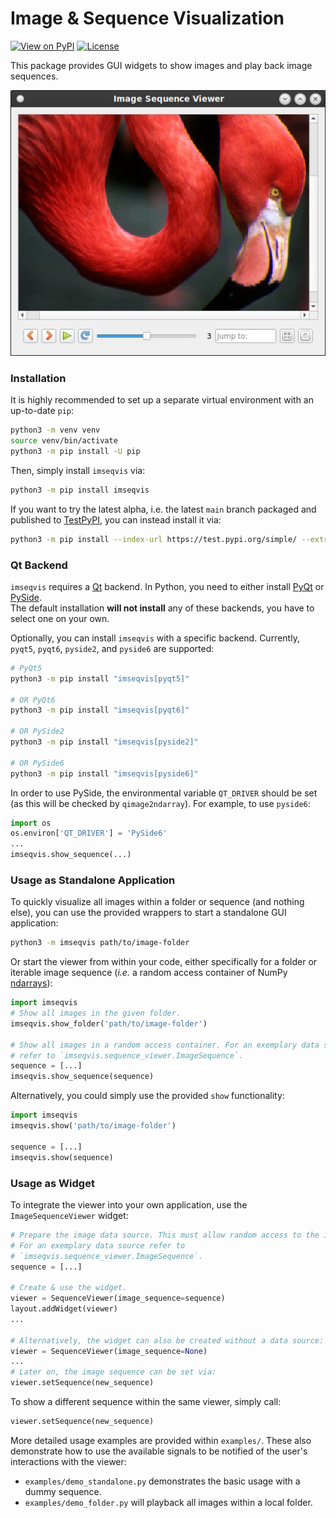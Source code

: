 # Image & Sequence Visualization
[![View on PyPI](https://img.shields.io/pypi/v/imseqvis.svg)](https://pypi.org/project/imseqvis)
[![License](https://img.shields.io/badge/license-MIT-blue.svg)](https://github.com/snototter/imseqvis/blob/main/LICENSE?raw=true)

This package provides GUI widgets to show images and play back image sequences.

![Screenshot Sequence Viewer](https://github.com/snototter/imseqvis/blob/main/examples/screenshot.jpg?raw=true "SequenceViewer widget")

### Installation
It is highly recommended to set up a separate virtual environment with an up-to-date `pip`:
```bash
python3 -m venv venv
source venv/bin/activate
python3 -m pip install -U pip
```

Then, simply install `imseqvis` via:
```bash
python3 -m pip install imseqvis
```

If you want to try the latest alpha, i.e. the latest `main` branch packaged and
published to [TestPyPI](https://test.pypi.org/), you can instead install it via:
```bash
python3 -m pip install --index-url https://test.pypi.org/simple/ --extra-index-url https://pypi.org/simple "imseqvis[pyside2]"
```

### Qt Backend
`imseqvis` requires a [Qt](https://www.qt.io/) backend. In Python, you need to
either install [PyQt](https://www.riverbankcomputing.com/software/pyqt/download)
or [PySide](https://doc.qt.io/qtforpython-6/).  
The default installation **will not install** any of these backends, you have
to select one on your own.

Optionally, you can install `imseqvis` with a specific backend. Currently,
`pyqt5`, `pyqt6`, `pyside2`, and `pyside6` are supported:
```bash
# PyQt5
python3 -m pip install "imseqvis[pyqt5]"

# OR PyQt6
python3 -m pip install "imseqvis[pyqt6]"

# OR PySide2
python3 -m pip install "imseqvis[pyside2]"

# OR PySide6
python3 -m pip install "imseqvis[pyside6]"
```

In order to use PySide, the environmental variable `QT_DRIVER` should be set (as
this will be checked by `qimage2ndarray`). For example, to use `pyside6`:
```python
import os
os.environ['QT_DRIVER'] = 'PySide6'
...
imseqvis.show_sequence(...)
```

### Usage as Standalone Application
To quickly visualize all images within a folder or sequence (and nothing else),
you can use the provided wrappers to start a standalone GUI application:
```bash
python3 -m imseqvis path/to/image-folder
```

Or start the viewer from within your code, either specifically for a folder
or iterable image sequence (*i.e.* a random access container of NumPy [ndarrays](https://numpy.org/doc/stable/reference/generated/numpy.ndarray.html)):
```python
import imseqvis
# Show all images in the given folder.
imseqvis.show_folder('path/to/image-folder')

# Show all images in a random access container. For an exemplary data source
# refer to `imseqvis.sequence_viewer.ImageSequence`.
sequence = [...]
imseqvis.show_sequence(sequence)
```

Alternatively, you could simply use the provided `show` functionality:
```python
import imseqvis
imseqvis.show('path/to/image-folder')

sequence = [...]
imseqvis.show(sequence)
```

### Usage as Widget
To integrate the viewer into your own application, use the `ImageSequenceViewer`
widget:
```python
# Prepare the image data source. This must allow random access to the images.
# For an exemplary data source refer to
# `imseqvis.sequence_viewer.ImageSequence`.
sequence = [...]

# Create & use the widget.
viewer = SequenceViewer(image_sequence=sequence)
layout.addWidget(viewer)
...

# Alternatively, the widget can also be created without a data source:
viewer = SequenceViewer(image_sequence=None)
...
# Later on, the image sequence can be set via:
viewer.setSequence(new_sequence)
```

To show a different sequence within the same viewer, simply call:
```python
viewer.setSequence(new_sequence)
```

More detailed usage examples are provided within `examples/`. These also
demonstrate how to use the available signals to be notified of the user's
interactions with the viewer:
* `examples/demo_standalone.py` demonstrates the basic usage with a dummy
  sequence.
* `examples/demo_folder.py` will playback all images within a local folder.
